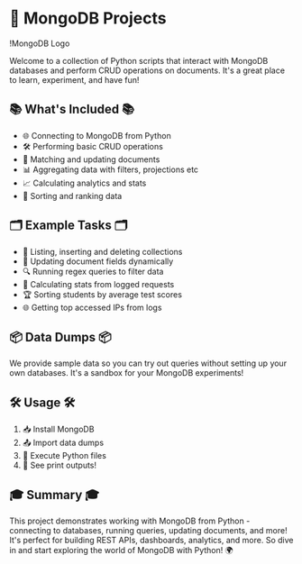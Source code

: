 # 🚀 MongoDB Projects

!MongoDB Logo


Welcome to a collection of Python scripts that interact with MongoDB databases and perform CRUD operations on documents. It's a great place to learn, experiment, and have fun!

## 📚 What's Included 📚

- 🌐 Connecting to MongoDB from Python 
- 🛠 Performing basic CRUD operations 
- 🎯 Matching and updating documents
- 📊 Aggregating data with filters, projections etc
- 📈 Calculating analytics and stats
- 🥇 Sorting and ranking data

## 🗂 Example Tasks 🗂

- 📝 Listing, inserting and deleting collections 
- 🔄 Updating document fields dynamically
- 🔍 Running regex queries to filter data 
- 🧮 Calculating stats from logged requests 
- 🏆 Sorting students by average test scores 
- 🌐 Getting top accessed IPs from logs 

## 📦 Data Dumps 📦

We provide sample data so you can try out queries without setting up your own databases. It's a sandbox for your MongoDB experiments!

## 🛠 Usage 🛠

1. 📥 Install MongoDB 
2. 📤 Import data dumps
3. 🐍 Execute Python files
4. 👀 See print outputs!

## 🎓 Summary 🎓

This project demonstrates working with MongoDB from Python - connecting to databases, running queries, updating documents, and more! It's perfect for building REST APIs, dashboards, analytics, and more. So dive in and start exploring the world of MongoDB with Python! 🌍
